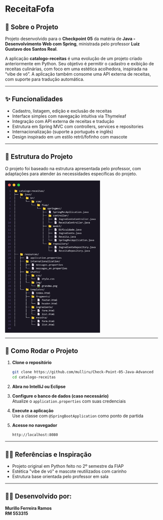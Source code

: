 # ReceitaFofa

## 🍰 Sobre o Projeto  
Projeto desenvolvido para o **Checkpoint 05** da matéria de **Java - Desenvolvimento Web com Spring**, ministrada pelo professor **Luiz Gustavo dos Santos Real**.

A aplicação **catalogo-receitas** é uma evolução de um projeto criado anteriormente em Python. Seu objetivo é permitir o cadastro e exibição de receitas culinárias, com foco em uma estética acolhedora, inspirada na “vibe de vó”. A aplicação também consome uma API externa de receitas, com suporte para tradução automática.

---

## ✨ Funcionalidades

- Cadastro, listagem, edição e exclusão de receitas  
- Interface simples com navegação intuitiva via Thymeleaf  
- Integração com API externa de receitas e tradução  
- Estrutura em Spring MVC com controllers, services e repositories  
- Internacionalização (suporte a português e inglês)  
- Design inspirado em um estilo retrô/fofinho com mascote

---

## 📂 Estrutura do Projeto

O projeto foi baseado na estrutura apresentada pelo professor, com adaptações para atender às necessidades específicas do projeto.


![alt text](image.png)


---

## 🚀 Como Rodar o Projeto

1. **Clone o repositório**
   ```bash
   git clone https://github.com/mulliru/Check-Point-05-Java-Advanced
   cd catalogo-receitas
   ```

2. **Abra no IntelliJ ou Eclipse**

3. **Configure o banco de dados (caso necessário)**  
   Atualize o `application.properties` com suas credenciais

4. **Execute a aplicação**  
   Use a classe com `@SpringBootApplication` como ponto de partida

5. **Acesse no navegador**
   ```
   http://localhost:8080
   ```

---


## 👩‍🍳 Referências e Inspiração

- Projeto original em Python feito no 2º semestre da FIAP  
- Estética "vibe de vó" e mascote reutilizados com carinho  
- Estrutura base orientada pelo professor em sala

---

## 👨‍💻 Desenvolvido por:

**Murillo Ferreira Ramos**  
**RM 553315**
